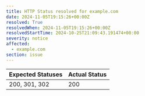 ```yaml
---
title: HTTP Status resolved for example.com
date: 2024-11-05T19:15:26+00:00Z
resolved: True
resolvedWhen: 2024-11-05T19:15:26+00:00Z
resolvedStartTime: 2024-10-25T21:09:43.191474+00:00
severity: notice
affected:
  - example.com
section: issue
---
```


| Expected Statuses | Actual Status  |
|-------------------|----------------|
| 200, 301, 302 | 200 |
